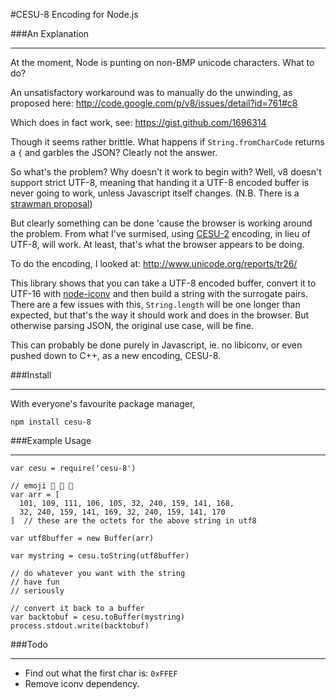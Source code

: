 #CESU-8 Encoding for Node.js


###An Explanation

---

At the moment, Node is punting on non-BMP unicode characters. What to do?

An unsatisfactory workaround was to manually do the unwinding, as proposed here:
http://code.google.com/p/v8/issues/detail?id=761#c8

Which does in fact work, see:
https://gist.github.com/1696314

Though it seems rather brittle. What happens if `String.fromCharCode` returns a `{` and garbles the JSON? Clearly not the answer.

So what's the problem? Why doesn't it work to begin with? Well, v8 doesn't support strict UTF-8, meaning that handing it a UTF-8 encoded buffer is never going to work, unless Javascript itself changes. (N.B. There is a [strawman proposal](http://wiki.ecmascript.org/doku.php?id=strawman:support_full_unicode_in_strings))

But clearly something can be done 'cause the browser is working around the problem. From what I've surmised, using [CESU-2](http://en.wikipedia.org/wiki/CESU-8) encoding, in lieu of UTF-8, will work. At least, that's what the browser appears to be doing.

To do the encoding, I looked at:
http://www.unicode.org/reports/tr26/

This library shows that you can take a UTF-8 encoded buffer, convert it to UTF-16 with [node-iconv](https://github.com/bnoordhuis/node-iconv) and then build a string with the surrogate pairs. There are a few issues with this, `String.length` will be one longer than expected, but that's the way it should work and does in the browser. But otherwise parsing JSON, the original use case, will be fine.

This can probably be done purely in Javascript, ie. no libiconv, or even pushed down to C++, as a new encoding, CESU-8.


###Install

---

With everyone's favourite package manager,

    npm install cesu-8


###Example Usage

---

    var cesu = require('cesu-8')

    // emoji 🍨 🍩 🍪
    var arr = [
      101, 109, 111, 106, 105, 32, 240, 159, 141, 168,
      32, 240, 159, 141, 169, 32, 240, 159, 141, 170
    ]  // these are the octets for the above string in utf8

    var utf8buffer = new Buffer(arr)

    var mystring = cesu.toString(utf8buffer)

    // do whatever you want with the string
    // have fun
    // seriously

    // convert it back to a buffer
    var backtobuf = cesu.toBuffer(mystring)
    process.stdout.write(backtobuf)


###Todo

---

- Find out what the first char is: `0xFFEF`
- Remove iconv dependency.